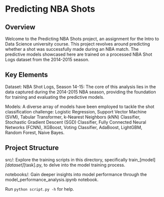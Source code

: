 # Predicting NBA Shots

## Overview
Welcome to the Predicting NBA Shots project, an assignment for the Intro to Data Science university course. This project revolves around predicting whether a shot was successfully made during an NBA match. The predictive models showcased here are trained on a processed NBA Shot Logs dataset from the 2014-2015 season.

## Key Elements
Dataset: NBA Shot Logs, Season 14-15: The core of this analysis lies in the data captured during the 2014-2015 NBA season, providing the foundation for training and evaluating the predictive models.

Models: A diverse array of models have been employed to tackle the shot classification challenge: Logistic Regression, Support Vector Machine (SVM), Tabular Transformer, k-Nearest Neighbors (kNN) Classifier, Stochastic Gradient Descent (SGD) Classifier, Fully Connected Neural Networks (FCNN), XGBoost, Voting Classifier, AdaBoost, LightGBM, Random Forest, Naive Bayes.

## Project Structure
src/: Explore the training scripts in this directory, specifically train_[model]_[dataset]_[task].py, to delve into the model training process.

notebooks/: Gain deeper insights into model performance through the model_performance_analysis.ipynb notebook.

Run ```python script.py -h``` for help.

